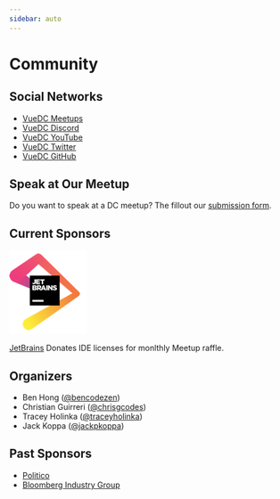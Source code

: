 ```yaml
---
sidebar: auto
---
```


# Community

## Social Networks

- [VueDC Meetups](https://www.meetup.com/Vue-DC/)
- [VueDC Discord](https://discord.gg/6MZWP8z)
- [VueDC YouTube](https://youtube.com/c/VueDC)
- [VueDC Twitter](https://twitter.com/vuejsdc)
- [VueDC GitHub](https://github.com/vuedc)

## Speak at Our Meetup

Do you want to speak at a DC meetup? The fillout our [submission form](https://www.vuedc.io/speaking).

## Current Sponsors

![JetBrains Logo](../../assets/jetbrains.png)

[JetBrains](https://www.jetbrains.com/) Donates IDE licenses for monlthly Meetup raffle.

## Organizers

- Ben Hong ([@bencodezen](https://twitter.com/bencodezen))
- Christian Guirreri ([@chrisgcodes](https://twitter.com/chrisgcodes))
- Tracey Holinka ([@traceyholinka](https://twitter.com/traceyholinka))
- Jack Koppa ([@jackpkoppa](https://twitter.com/jackpkoppa))

## Past Sponsors

- [Politico](https://www.politico.com/about-us)
- [Bloomberg Industry Group](https://www.bloombergindustry.com/about-us/)
